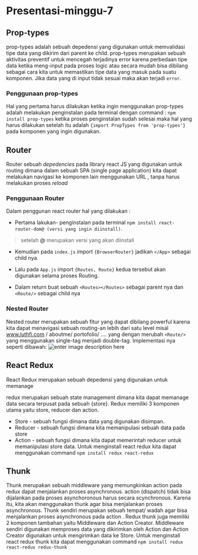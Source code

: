 ﻿
# **Presentasi-minggu-7**

## **Prop-types**
prop-types adalah sebuah depedensi yang digunakan untuk memvalidasi tipe data yang dikirim dari parent ke child. prop-types merupakan sebuah aktivitas preventif untuk mencegah terjadinya error karena perbedaan tipe data ketika meng-input pada proses logic atau secara mudah bisa dibilang sebagai cara kita untuk memastikan tipe data yang masuk pada suatu komponen. Jika data yang di input tidak sesuai maka akan terjadi `error`.
### Penggunaan prop-types
Hal yang pertama harus dilakukan ketika ingin menggunakan prop-types adalah melakukan penginstalan pada terminal dengan command :
`npm install prop-types`
ketika proses penginstalan sudah selesai maka hal yang harus dilakukan setelah itu adalah 
`{import PropTypes from 'prop-types'}` pada komponen yang ingin digunakan. 
## **Router**
Router sebuah *depedencies* pada library react JS yang digunakan untuk routing dimana dalam sebuah SPA (single page application) kita dapat melakukan navigasi ke komponen lain menggunakan URL , tanpa harus melakukan proses *reload* 
### Penggunaan Router
Dalam penggunan react router hal yang dilakukan :
- Pertama lakukan- penginstalan pada terminal `npm install react-router-dom@ (versi yang ingin diinstall)`. 
> setelah **@** merupakan versi yang akan diinstall

- Kemudian pada `index.js` import `{BrowserRouter}` 
jadikan `</App>` sebagai child nya. 

- Lalu pada `App.js` import `{Routes, Route}` kedua tersebut akan digunakan selama proses Routing. 

- Dalam return buat sebuah `<Routes></Routes>` sebagai parent nya dan `<Route/>` sebagai child nya
 
 ### Nested Router
 Nested router merupakan sebuah fitur yang dapat dibilang powerful karena kita dapat menavigasi sebuah routing-an lebih dari satu level misal www.luthfi.com / aboutme/ portofolio/ .... yang dengan merubah `<Route/>` yang menggunakan single-tag menjadi double-tag. Implementasi nya seperti dibawah:
 ![enter image description here](https://i.postimg.cc/zfxQ0Gqq/image.png)

## **React Redux**
React Redux merupakan sebuah depedensi yang digunakan untuk memanage 

redux merupakan sebuah state management dimana kita dapat memanage data secara terpusat pada sebuah {store}. Redux memiliki 3 komponen utama yaitu store, reducer dan action. 
- Store - sebuah fungsi dimana data yang digunakan disimpan. 
- Reducer - sebuah fungsi dimana kita memanipulasi sebuah data pada store 
- Action - sebuah fungsi dimana kita dapat memerintah reducer untuk memanipulasi store data. Untuk menginstall react redux kita dapat menggunakan command ``npm install redux react-redux ``
## **Thunk**
Thunk merupakan sebuah middleware yang memungkinkan action pada redux dapat menjalankan proses asynchronous. action (dispatch) tidak bisa dijalankan pada proses asynchoronous harus secara scynchronous. Karena itu, kita akan menggunakan thunk agar bisa menjalankan proses asynchronous. Thunk sendiri merupakan sebuah tempat/ wadah agar bisa menjalankan proses asynchronous pada action . Redux thunk juga memiliki 2 komponen tambahan yaitu Middleware dan Action Creator. 
Middleware sendiri digunakan memproses data yang dikirimkan oleh Action dan Action Creator digunakan untuk mengirimkan data ke Store. Untuk menginstall react redux thunk kita dapat menggunakan command
`npm install redux react-redux redux-thunk`




